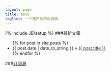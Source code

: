 ```yaml
---
layout: page
title: aoxu
tagline: 一个懂产品的攻城狮。
---
```

{% include JB/setup %}
###最新文章
<ul class="posts">
  {% for post in site.posts %}
    <li><span>{{ post.date | date_to_string }}</span> &raquo; <a href="{{ BASE_PATH }}{{ post.url }}">{{ post.title }}</a></li>
  {% endfor %}
</ul>

###[订阅源](http://feeds.uri.lv/aoxu)

